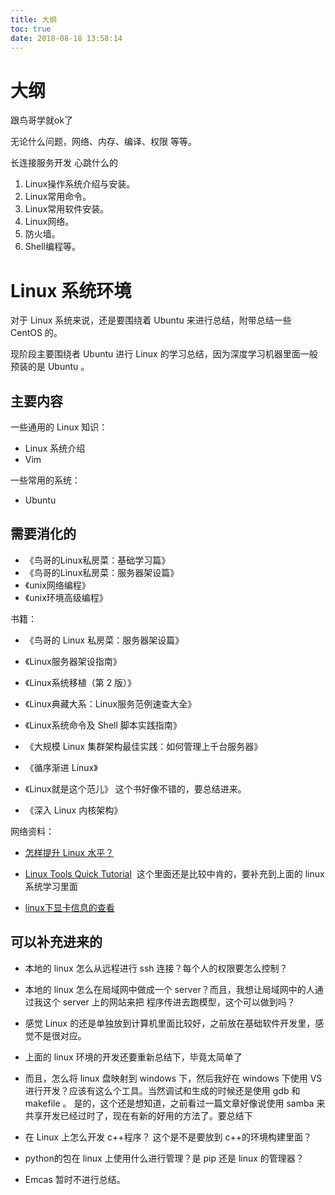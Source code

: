```yaml
---
title: 大纲
toc: true
date: 2018-08-18 13:58:14
---
```

# 大纲

跟鸟哥学就ok了


无论什么问题，网络、内存、编译、权限 等等。

长连接服务开发 心跳什么的

1. Linux操作系统介绍与安装。
2. Linux常用命令。
3. Linux常用软件安装。
4. Linux网络。
5. 防火墙。
6. Shell编程等。




# Linux 系统环境

对于 Linux 系统来说，还是要围绕着 Ubuntu 来进行总结，附带总结一些 CentOS 的。

现阶段主要围绕者 Ubuntu 进行 Linux 的学习总结，因为深度学习机器里面一般预装的是 Ubuntu 。

## 主要内容

一些通用的 Linux 知识：

- Linux 系统介绍
- Vim

一些常用的系统：

- Ubuntu




## 需要消化的


- 《鸟哥的Linux私房菜：基础学习篇》
- 《鸟哥的Linux私房菜：服务器架设篇》
- 《unix网络编程》
- 《unix环境高级编程》






书籍：

- 《鸟哥的 Linux 私房菜：服务器架设篇》
- 《Linux服务器架设指南》
- 《Linux系统移植（第 2 版）》
- 《Linux典藏大系：Linux服务范例速查大全》
- 《Linux系统命令及 Shell 脚本实践指南》

- 《大规模 Linux 集群架构最佳实践：如何管理上千台服务器》

- 《循序渐进 Linux》
- 《Linux就是这个范儿》  这个书好像不错的，要总结进来。
- 《深入 Linux 内核架构》


网络资料：


- [怎样提升 Linux 水平？](https://www.zhihu.com/question/277982515/answer/398983427?utm_source=ZHShareTargetIDMore&utm_medium=social&utm_oi=56829493116928)
- [Linux Tools Quick Tutorial](http://linuxtools-rst.readthedocs.io/zh_CN/latest/index.html#)  这个里面还是比较中肯的，要补充到上面的 linux 系统学习里面


- [linux下显卡信息的查看](https://blog.csdn.net/wind19/article/details/17095541)

## 可以补充进来的


- 本地的 linux 怎么从远程进行 ssh 连接？每个人的权限要怎么控制？
- 本地的 linux 怎么在局域网中做成一个 server？而且，我想让局域网中的人通过我这个 server 上的网站来把 程序传进去跑模型，这个可以做到吗？

- 感觉 Linux 的还是单独放到计算机里面比较好，之前放在基础软件开发里，感觉不是很对应。
- 上面的 linux 环境的开发还要重新总结下，毕竟太简单了
- 而且，怎么将 linux 盘映射到 windows 下，然后我好在 windows 下使用 VS 进行开发？应该有这么个工具。当然调试和生成的时候还是使用 gdb 和 makefile 。 是的，这个还是想知道，之前看过一篇文章好像说使用 samba 来共享开发已经过时了，现在有新的好用的方法了。要总结下
- 在 Linux 上怎么开发 c++程序？ 这个是不是要放到 c++的环境构建里面？
- python的包在 linux 上使用什么进行管理？是 pip 还是 linux 的管理器？
- Emcas 暂时不进行总结。
